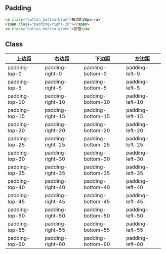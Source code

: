 ## Padding

```html
<a class="button button-blue">右边距20px</a>
<span class="padding-right-20"></span>
<a class="button button-green">按钮</a>
```

## Class
|上边距|右边距|下边距|左边距|
|---------|---------|---------|---------|
|padding-top-0|padding-right-0|padding-bottom-0|padding-left-0|
|padding-top-5|padding-right-5|padding-bottom-5|padding-left-5|
|padding-top-10|padding-right-10|padding-bottom-10|padding-left-10|
|padding-top-15|padding-right-15|padding-bottom-15|padding-left-15|
|padding-top-20|padding-right-20|padding-bottom-20|padding-left-20|
|padding-top-25|padding-right-25|padding-bottom-25|padding-left-25|
|padding-top-30|padding-right-30|padding-bottom-30|padding-left-30|
|padding-top-35|padding-right-35|padding-bottom-35|padding-left-35|
|padding-top-40|padding-right-40|padding-bottom-40|padding-left-40|
|padding-top-45|padding-right-45|padding-bottom-45|padding-left-45|
|padding-top-50|padding-right-50|padding-bottom-50|padding-left-50|
|padding-top-55|padding-right-55|padding-bottom-55|padding-left-55|
|padding-top-60|padding-right-60|padding-bottom-60|padding-left-60|